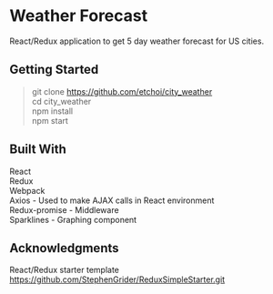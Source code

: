 # Weather Forecast

React/Redux application to get 5 day weather forecast for US cities.  


## Getting Started

> git clone https://github.com/etchoi/city_weather  
> cd city_weather  
> npm install  
> npm start  

## Built With

React  
Redux  
Webpack  
Axios - Used to make AJAX calls in React environment  
Redux-promise - Middleware  
Sparklines - Graphing component  


## Acknowledgments

React/Redux starter template https://github.com/StephenGrider/ReduxSimpleStarter.git  
